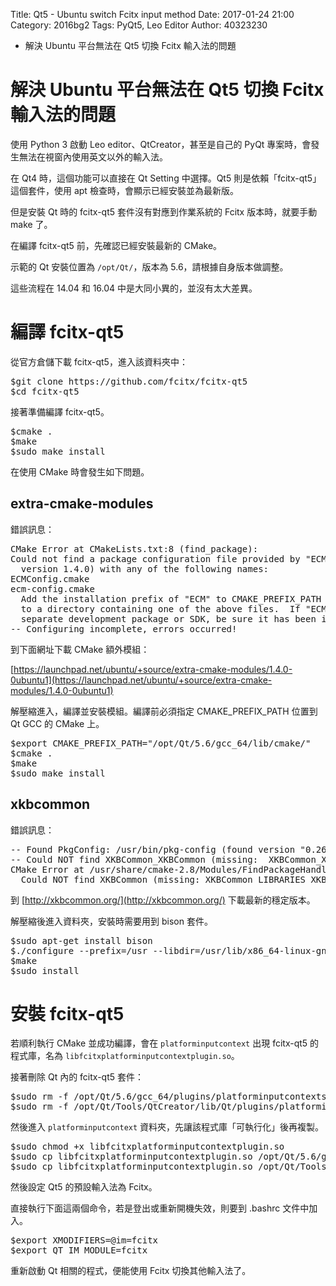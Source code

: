 Title: Qt5 - Ubuntu switch Fcitx input method
Date: 2017-01-24 21:00
Category: 2016bg2
Tags: PyQt5, Leo Editor
Author: 40323230

* 解決 Ubuntu 平台無法在 Qt5 切換 Fcitx 輸入法的問題

<!-- PELICAN_END_SUMMARY -->

解決 Ubuntu 平台無法在 Qt5 切換 Fcitx 輸入法的問題
===

使用 Python 3 啟動 Leo editor、QtCreator，甚至是自己的 PyQt 專案時，會發生無法在視窗內使用英文以外的輸入法。

在 Qt4 時，這個功能可以直接在 Qt Setting 中選擇。Qt5 則是依賴「fcitx-qt5」這個套件，使用 apt 檢查時，會顯示已經安裝並為最新版。

但是安裝 Qt 時的 fcitx-qt5 套件沒有對應到作業系統的 Fcitx 版本時，就要手動 make 了。

在編譯 fcitx-qt5 前，先確認已經安裝最新的 CMake。

示範的 Qt 安裝位置為 `/opt/Qt/`，版本為 5.6，請根據自身版本做調整。

這些流程在 14.04 和 16.04 中是大同小異的，並沒有太大差異。

編譯 fcitx-qt5
===

從官方倉儲下載 fcitx-qt5，進入該資料夾中：

<pre>
$git clone https://github.com/fcitx/fcitx-qt5
$cd fcitx-qt5
</pre>

接著準備編譯 fcitx-qt5。

<pre>
$cmake .
$make
$sudo make install
</pre>

在使用 CMake 時會發生如下問題。

extra-cmake-modules
---

錯誤訊息：

<pre>
CMake Error at CMakeLists.txt:8 (find_package):
Could not find a package configuration file provided by "ECM" (requested
  version 1.4.0) with any of the following names:
ECMConfig.cmake
ecm-config.cmake
  Add the installation prefix of "ECM" to CMAKE_PREFIX_PATH or set "ECM_DIR"
  to a directory containing one of the above files.  If "ECM" provides a
  separate development package or SDK, be sure it has been installed.
-- Configuring incomplete, errors occurred!
</pre>

到下面網址下載 CMake 額外模組：

[https://launchpad.net/ubuntu/+source/extra-cmake-modules/1.4.0-0ubuntu1](https://launchpad.net/ubuntu/+source/extra-cmake-modules/1.4.0-0ubuntu1)

解壓縮進入，編譯並安裝模組。編譯前必須指定 CMAKE_PREFIX_PATH 位置到 Qt GCC 的 CMake 上。

<pre>
$export CMAKE_PREFIX_PATH="/opt/Qt/5.6/gcc_64/lib/cmake/"
$cmake .
$make
$sudo make install
</pre>

xkbcommon
---

錯誤訊息：

<pre>
-- Found PkgConfig: /usr/bin/pkg-config (found version "0.26") 
-- Could NOT find XKBCommon_XKBCommon (missing:  XKBCommon_XKBCommon_LIBRARY XKBCommon_XKBCommon_INCLUDE_DIR) 
CMake Error at /usr/share/cmake-2.8/Modules/FindPackageHandleStandardArgs.cmake:108 (message):
  Could NOT find XKBCommon (missing: XKBCommon_LIBRARIES XKBCommon) (Required is at least version "0.5.0")
</pre>

到 [http://xkbcommon.org/](http://xkbcommon.org/) 下載最新的穩定版本。

解壓縮後進入資料夾，安裝時需要用到 bison 套件。

<pre>
$sudo apt-get install bison
$./configure --prefix=/usr --libdir=/usr/lib/x86_64-linux-gnu --disable-x11
$make
$sudo install
</pre>

安裝 fcitx-qt5
===

若順利執行 CMake 並成功編譯，會在 `platforminputcontext` 出現 fcitx-qt5 的程式庫，名為 `libfcitxplatforminputcontextplugin.so`。

接著刪除 Qt 內的 fcitx-qt5 套件：

<pre>
$sudo rm -f /opt/Qt/5.6/gcc_64/plugins/platforminputcontexts/libfcitxplatforminputcontextplugin.so
$sudo rm -f /opt/Qt/Tools/QtCreator/lib/Qt/plugins/platforminputcontexts/libfcitxplatforminputcontextplugin.so
</pre>

然後進入 `platforminputcontext` 資料夾，先讓該程式庫「可執行化」後再複製。

<pre>
$sudo chmod +x libfcitxplatforminputcontextplugin.so
$sudo cp libfcitxplatforminputcontextplugin.so /opt/Qt/5.6/gcc_64/plugins/platforminputcontexts/
$sudo cp libfcitxplatforminputcontextplugin.so /opt/Qt/Tools/QtCreator/lib/Qt/plugins/platforminputcontexts/
</pre>

然後設定 Qt5 的預設輸入法為 Fcitx。

直接執行下面這兩個命令，若是登出或重新開機失效，則要到 .bashrc 文件中加入。

<pre>
$export XMODIFIERS=@im=fcitx
$export QT_IM_MODULE=fcitx
</pre>

重新啟動 Qt 相關的程式，便能使用 Fcitx 切換其他輸入法了。
